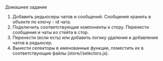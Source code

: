 Домашнее задание

1. Добавить редьюсеры чатов и сообщений. Сообщения хранить в объекте по ключу - id чата.
2. Подключить соответствующие компоненты к стору. Перенести сообщения и чаты из стейта в стор.
3. Перенести (если есть) или добавить логику удаления и добавления чатов в редьюсер.
4. Вынести селекторы в именованные функции, поместить их в соответствующие файлы (store/<reducerName>/selectors.js).
